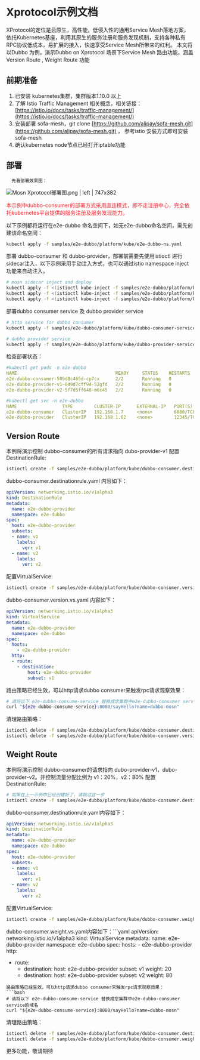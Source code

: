 # Xprotocol示例文档
XProtocol的定位是云原生，高性能，低侵入性的通用Service Mesh落地方案，依托Kubernetes基座，利用其原生的服务注册和服务发现机制，支持各种私有RPC协议低成本，易扩展的接入，快速享受Service Mesh所带来的红利。
本文将以Dubbo 为例，演示Dubbo on Xprotocol 场景下Service Mesh 路由功能，涵盖 Version Route , Weight Route 功能

## 前期准备
1. 已安装 kubernetes集群，集群版本1.10.0 以上
2. 了解 Istio Traffic Management 相关概念，相关链接：[https://istio.io/docs/tasks/traffic-management/](https://istio.io/docs/tasks/traffic-management/)
3. 安装部署 sofa-mesh，git clone [https://github.com/alipay/sofa-mesh.git](https://github.com/alipay/sofa-mesh.git) ， 参考istio 安装方式即可安装sofa-mesh
4. 确认kubernetes node节点已经打开iptable功能

## 部署
      先看部署效果图：

![Mosn Xprotocol部署图.png | left | 747x382](https://cdn.nlark.com/yuque/0/2018/png/151172/1536291419546-2aa160de-69cd-497f-a280-fae20a1f87a3.png "")

<span data-type="color" style="color:#F5222D">本示例中dubbo-consumer的部署方式采用直连模式，即不走注册中心，完全依托kubernetes平台提供的服务注册及服务发现能力。</span>

以下示例都将运行在e2e-dubbo 命名空间下，如无e2e-dubbo命名空间，需先创建该命名空间：
```bash
kubectl apply -f samples/e2e-dubbo/platform/kube/e2e-dubbo-ns.yaml
```

部署 dubbo-consumer 和 dubbo-provider，部署前需要先使用istioctl 进行sidecar注入，以下示例采用手动注入方式，也可以通过istio namespace inject功能来自动注入。
```bash
# mosn sidecar inject and deploy
kubectl apply -f <(istioctl kube-inject -f samples/e2e-dubbo/platform/kube/dubbo-consumer.yaml)
kubectl apply -f <(istioctl kube-inject -f samples/e2e-dubbo/platform/kube/dubbo-provider-v1.yaml)
kubectl apply -f <(istioctl kube-inject -f samples/e2e-dubbo/platform/kube/dubbo-provider-v2.yaml)
```
部署dubbo consumer service 及 dubbo provider service
```bash
# http service for dubbo consumer
kubectl apply -f samples/e2e-dubbo/platform/kube/dubbo-consumer-service.yaml

# dubbo provider service
kubectl apply -f samples/e2e-dubbo/platform/kube/dubbo-provider-service.yaml
```

检查部署状态：
```yaml
#kubectl get pods -n e2e-dubbo
NAME                                     READY     STATUS    RESTARTS   AGE
e2e-dubbo-consumer-589d8c465d-cp7cx      2/2       Running   0          13s
e2e-dubbo-provider-v1-649d7cff94-52gfd   2/2       Running   0          13s
e2e-dubbo-provider-v2-5f7d5ff648-m6c45   2/2       Running   0          13s

#kubectl get svc -n e2e-dubbo    
NAME                 TYPE        CLUSTER-IP      EXTERNAL-IP   PORT(S)     AGE
e2e-dubbo-consumer   ClusterIP   192.168.1.7     <none>        8080/TCP    10s
e2e-dubbo-provider   ClusterIP   192.168.1.62    <none>        12345/TCP   10s
```

## Version Route
本例将演示控制 dubbo-consumer的所有请求指向 dubo-provider-v1
配置DestinationRule: 
```bash
istioctl create -f samples/e2e-dubbo/platform/kube/dubbo-consumer.destinationrule.yaml
```
dubbo-consumer.destinationrule.yaml 内容如下：
```yaml
apiVersion: networking.istio.io/v1alpha3
kind: DestinationRule
metadata:
  name: e2e-dubbo-provider
  namespace: e2e-dubbo
spec:
  host: e2e-dubbo-provider
  subsets:
  - name: v1
    labels:
      ver: v1
  - name: v2
    labels:
      ver: v2 
```
配置VirtualService:
```bash
istioctl create -f samples/e2e-dubbo/platform/kube/dubbo-consumer.version.vs.yaml
```
dubbo-consumer.version.vs.yaml 内容如下：
```yaml
apiVersion: networking.istio.io/v1alpha3
kind: VirtualService
metadata:
  name: e2e-dubbo-provider
  namespace: e2e-dubbo
spec:
  hosts:
    - e2e-dubbo-provider
  http:
  - route:
    - destination:
        host: e2e-dubbo-provider
        subset: v1
```
路由策略已经生效，可以http请求dubbo consumer来触发rpc请求观察效果：
```bash
# 请将以下 e2e-dubbo-consume-service 替换成您集群中e2e-dubbo-consumer service的域名
curl "${e2e-dubbo-consume-service}:8080/sayHello?name=dubbo-mosn"
```
清理路由策略：
```bash
istioctl delete -f samples/e2e-dubbo/platform/kube/dubbo-consumer.destinationrule.yaml
istioctl delete -f samples/e2e-dubbo/platform/kube/dubbo-consumer.version.vs.yaml
```

## Weight Route
本例将演示控制 dubbo-consumer的请求指向 dubo-provider-v1，dubo-provider-v2。并控制流量分配比例为 v1：20%，v2：80%
配置DestinationRule: 
```bash
# 如果在上一示例中已经创建好了，请跳过这一步
istioctl create -f samples/e2e-dubbo/platform/kube/dubbo-consumer.destinationrule.yaml
```
dubbo-consumer.destinationrule.yaml内容如下：
```yaml
apiVersion: networking.istio.io/v1alpha3
kind: DestinationRule
metadata:
  name: e2e-dubbo-provider
  namespace: e2e-dubbo
spec:
  host: e2e-dubbo-provider
  subsets:
  - name: v1
    labels:
      ver: v1
  - name: v2
    labels:
      ver: v2 
```
配置VirtualService:
```bash
istioctl create -f samples/e2e-dubbo/platform/kube/dubbo-consumer.weight.vs.yaml
```
dubbo-consumer.weight.vs.yaml内容如下：```yaml
apiVersion: networking.istio.io/v1alpha3
kind: VirtualService
metadata:
  name: e2e-dubbo-provider
  namespace: e2e-dubbo
spec:
  hosts:
    - e2e-dubbo-provider
  http:
  - route:
    - destination:
        host: e2e-dubbo-provider
        subset: v1
        weight: 20
    - destination:
        host: e2e-dubbo-provider
        subset: v2
        weight: 80
```
路由策略已经生效，可以http请求dubbo consumer来触发rpc请求观察效果：
```bash
# 请将以下 e2e-dubbo-consume-service 替换成您集群中e2e-dubbo-consumer service的域名
curl "${e2e-dubbo-consume-service}:8080/sayHello?name=dubbo-mosn"
```
清理路由策略：
```bash
istioctl delete -f samples/e2e-dubbo/platform/kube/dubbo-consumer.destinationrule.yaml
istioctl delete -f samples/e2e-dubbo/platform/kube/dubbo-consumer.weight.vs.yaml
```

更多功能，敬请期待

